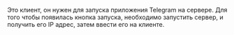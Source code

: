 Это клиент, он нужен для запуска приложения Telegram на сервере. Для того чтобы появилась кнопка запуска, необходимо запустить сервер, и получить его IP адрес, затем ввести его на клиенте.
